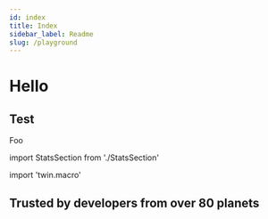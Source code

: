 ```yaml
---
id: index
title: Index
sidebar_label: Readme
slug: /playground
---
```


# Hello

## Test

Foo

import StatsSection from './StatsSection'

import 'twin.macro'

<h2 tw="text-3xl font-extrabold text-gray-900 sm:text-4xl">
  Trusted by developers from over 80 planets
</h2>

<StatsSection/>
